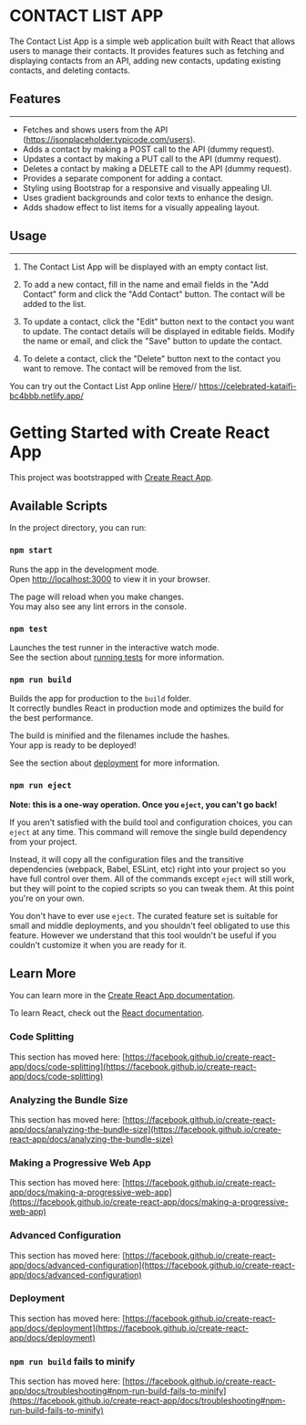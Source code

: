 # CONTACT LIST APP

The Contact List App is a simple web application built with React that allows users to manage their contacts. It provides features such as fetching and displaying contacts from an API, adding new contacts, updating existing contacts, and deleting contacts.
## Features
---------------------------------------
* Fetches and shows users from the API (https://jsonplaceholder.typicode.com/users).
* Adds a contact by making a POST call to the API (dummy request).
* Updates a contact by making a PUT call to the API (dummy request).
* Deletes a contact by making a DELETE call to the API (dummy request).
* Provides a separate component for adding a contact.
* Styling using Bootstrap for a responsive and visually appealing UI.
* Uses gradient backgrounds and color texts to enhance the design.
* Adds shadow effect to list items for a visually appealing layout.
## Usage
---------------------------------------
1. The Contact List App will be displayed with an empty contact list.

1. To add a new contact, fill in the name and email fields in the "Add Contact" form and click the "Add Contact" button. The contact will be added to the list.

1. To update a contact, click the "Edit" button next to the contact you want to update. The contact details will be displayed in editable fields. Modify the name or email, and click the "Save" button to update the contact.

1. To delete a contact, click the "Delete" button next to the contact you want to remove. The contact will be removed from the list.

You can try out the Contact List App online [Here](https://celebrated-kataifi-bc4bbb.netlify.app/)//  https://celebrated-kataifi-bc4bbb.netlify.app/


# Getting Started with Create React App

This project was bootstrapped with [Create React App](https://github.com/facebook/create-react-app).

## Available Scripts

In the project directory, you can run:

### `npm start`

Runs the app in the development mode.\
Open [http://localhost:3000](http://localhost:3000) to view it in your browser.

The page will reload when you make changes.\
You may also see any lint errors in the console.

### `npm test`

Launches the test runner in the interactive watch mode.\
See the section about [running tests](https://facebook.github.io/create-react-app/docs/running-tests) for more information.

### `npm run build`

Builds the app for production to the `build` folder.\
It correctly bundles React in production mode and optimizes the build for the best performance.

The build is minified and the filenames include the hashes.\
Your app is ready to be deployed!

See the section about [deployment](https://facebook.github.io/create-react-app/docs/deployment) for more information.

### `npm run eject`

**Note: this is a one-way operation. Once you `eject`, you can't go back!**

If you aren't satisfied with the build tool and configuration choices, you can `eject` at any time. This command will remove the single build dependency from your project.

Instead, it will copy all the configuration files and the transitive dependencies (webpack, Babel, ESLint, etc) right into your project so you have full control over them. All of the commands except `eject` will still work, but they will point to the copied scripts so you can tweak them. At this point you're on your own.

You don't have to ever use `eject`. The curated feature set is suitable for small and middle deployments, and you shouldn't feel obligated to use this feature. However we understand that this tool wouldn't be useful if you couldn't customize it when you are ready for it.

## Learn More

You can learn more in the [Create React App documentation](https://facebook.github.io/create-react-app/docs/getting-started).

To learn React, check out the [React documentation](https://reactjs.org/).

### Code Splitting

This section has moved here: [https://facebook.github.io/create-react-app/docs/code-splitting](https://facebook.github.io/create-react-app/docs/code-splitting)

### Analyzing the Bundle Size

This section has moved here: [https://facebook.github.io/create-react-app/docs/analyzing-the-bundle-size](https://facebook.github.io/create-react-app/docs/analyzing-the-bundle-size)

### Making a Progressive Web App

This section has moved here: [https://facebook.github.io/create-react-app/docs/making-a-progressive-web-app](https://facebook.github.io/create-react-app/docs/making-a-progressive-web-app)

### Advanced Configuration

This section has moved here: [https://facebook.github.io/create-react-app/docs/advanced-configuration](https://facebook.github.io/create-react-app/docs/advanced-configuration)

### Deployment

This section has moved here: [https://facebook.github.io/create-react-app/docs/deployment](https://facebook.github.io/create-react-app/docs/deployment)

### `npm run build` fails to minify

This section has moved here: [https://facebook.github.io/create-react-app/docs/troubleshooting#npm-run-build-fails-to-minify](https://facebook.github.io/create-react-app/docs/troubleshooting#npm-run-build-fails-to-minify)
